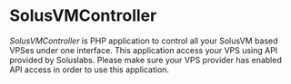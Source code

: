 SolusVMController
=================

*SolusVMController* is PHP application to control all your SolusVM based VPSes under one interface. This application access your VPS using API provided by Soluslabs. Please make sure your VPS provider has enabled API access in order to use this application.
